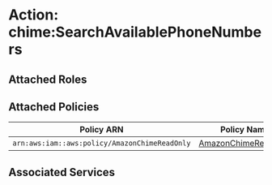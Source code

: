 # Action: chime:SearchAvailablePhoneNumbers

## Attached Roles

## Attached Policies

| Policy ARN | Policy Name |
|------------|-------------|
| `arn:aws:iam::aws:policy/AmazonChimeReadOnly` | [AmazonChimeReadOnly](../policies.md#amazonchimereadonly) |

## Associated Services

